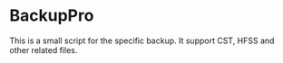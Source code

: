 # BackupPro
This is a small script for the specific backup. It support CST, HFSS and other related files.
